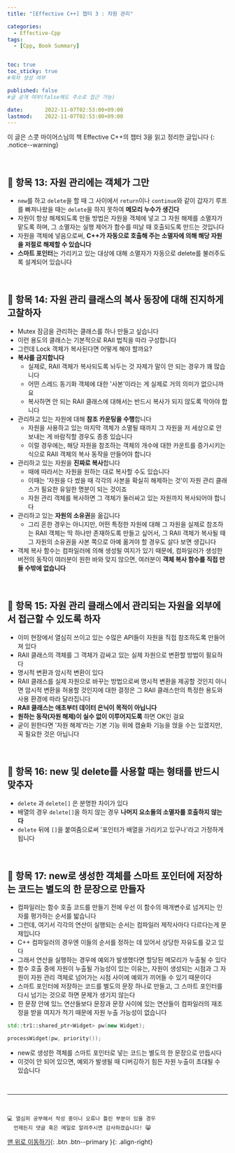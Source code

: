 ```yaml
---
title: "[Effective C++] 챕터 3 : 자원 관리" 

categories:
  - Effective-Cpp
tags:
  - [Cpp, Book Summary]


toc: true
toc_sticky: true
#목차 생성 여부

published: false
#글 공개 여부(false해도 주소로 접근 가능)

date:       2022-11-07T02:53:00+09:00
lastmod:    2022-11-07T02:53:00+09:00
---
```


이 글은 스콧 마이어스님의 책 Effective C++의 챕터 3을 읽고 정리한 글입니다
{: .notice--warning}

<br>

## 📌 항목 13: 자원 관리에는 객체가 그만

- `new`를 하고 `delete`을 할 때 그 사이에서 `return`이나 `continue`와 같이 갑자기 루프를 빠져나왔을 때는 `delete`을 하지 못하여 **메모리 누수가 생긴다**
- 자원이 항상 해제되도록 만들 방법은 자원을 객체에 넣고 그 자원 해제를 소멸자가 맡도록 하며, 그 소멸자는 실행 제어가 함수를 떠날 때 호출되도록 만드는 것입니다
- 자원을 객체에 넣음으로써, **C++가 자동으로 호출해 주는 소멸자에 의해 해당 자원을 저절로 해제할 수 있습니다**
- **스마트 포인터**는 가리키고 있는 대상에 대해 소멸자가 자동으로 delete를 불러주도록 설계되어 있습니다

<br>

## 📌 항목 14: 자원 관리 클래스의 복사 동장에 대해 진지하게 고찰하자

- Mutex 잠금을 관리하는 클래스를 하나 만들고 싶습니다
- 이런 용도의 클래스는 기본적으로 RAII 법칙을 따라 구성합니다
- 그런데 Lock 객체가 복사된다면 어떻게 해야 할까요?
- **복사를 금지합니다**
  - 실제로, RAII 객체가 복사되도록 놔두는 것 자제가 말이 안 되는 경우가 꽤 많습니다
  - 어떤 스레드 동기화 객체에 대한 '사본'이라는 게 실제로 거의 의미가 없으니까요
  - 복사하면 안 되는 RAII 클래스에 대해서는 반드시 복사가 되지 않도록 막아야 합니다
- 관리하고 있는 자원에 대해 **참조 카운팅을 수행**합니다
  - 자원을 사용하고 있는 마지막 객체가 소멸될 때까지 그 자원을 저 세상으로 안 보내는 게 바람직할 경우도 종종 있습니다
  - 이럴 경우에는, 해당 자원을 참조하는 객체의 개수에 대한 카운트를 증가시키는 식으로 RAII 객체의 복사 동작을 만들어야 합니다
- 관리하고 있는 자원을 **진짜로 복사**합니다
  - 때에 따라서는 자원을 원하는 대로 복사할 수도 있습니다
  - 이때는 '자원을 다 썼을 때 각각의 사본을 확실히 해제하는 것'이 자원 관리 클래스가 필요한 유일한 명분이 되는 것이죠
  - 자원 관리 객체를 복사하면 그 객체가 둘러싸고 있는 자원까지 복사되어야 합니다
- 관리하고 있는 **자원의 소유권**을 옮깁니다
  - 그리 흔한 경우는 아니지만, 어떤 특정한 자원에 대해 그 자원을 실제로 참조하는 RAII 객체는 딱 하나만 존재하도록 만들고 싶어서, 그 RAII 객체가 복사될 때 그 자원의 소유권을 사본 쪽으로 아예 옮겨야 할 경우도 살다 보면 생깁니다
- 객체 복사 함수는 컴파일러에 의해 생성될 여지가 있기 때문에, 컴파일러가 생성한 버전의 동작이 여러분이 원한 바와 맞지 않으면, 여러분이 **객체 복사 함수를 직접 만들 수밖에 없습니다**

<br>

## 📌 항목 15: 자원 관리 클래스에서 관리되는 자원을 외부에서 접근할 수 있도록 하자

- 이미 현장에서 열심히 쓰이고 있는 수많은 API들이 자원을 직접 참조하도록 만들어져 있다
- RAII 클래스의 객체를 그 객체가 감싸고 있는 실제 자원으로 변환할 방법이 필요하다
- 명시적 변환과 암시적 변환이 있다
- RAII 클래스를 실제 자원으로 바꾸는 방법으로써 명시적 변환을 제공할 것인지 아니면 암시적 변환을 허용할 것인지에 대한 결정은 그 RAII 클래스만의 특정한 용도와 사용 환경에 따라 달라집니다
- **RAII 클래스는 애초부터 데이터 은닉이 목적이 아닙니다**
- **원하는 동작(자원 해제)이 실수 없이 이루어지도록** 하면 OK인 걸요
- 굳이 원한다면 '자원 해제'라는 기본 기능 위에 캡슐화 기능을 얹을 수는 있겠지만, 꼭 필요한 것은 아닙니다

<br>

## 📌 항목 16: new 및 delete를 사용할 때는 형태를 반드시 맞추자

- `delete` 과 `delete[]` 은 분명한 차이가 있다
- 배열의 경우 `delete[]`을 하지 않는 경우 **나머지 요소들의 소멸자를 호출하지 않는다**
- `delete` 뒤에 `[]`을 붙여줌으로써 '포인터가 배열을 가리키고 있구나'라고 가정하게 됩니다

<br>

## 📌 항목 17: new로 생성한 객체를 스마트 포인터에 저장하는 코드는 별도의 한 문장으로 만들자

- 컴파일러는 함수 호출 코드를 만들기 전에 우선 이 함수의 매개변수로 넘겨지는 인자를 평가하는 순서를 밟습니다
- 그런데, 여기서 각각의 연산이 실행되는 순서는 컴파일러 제작사마다 다르다는게 문제입니다
- C++ 컴파일러의 경우엔 이들의 순서를 정하는 데 있어서 상당한 자유도를 갖고 있다
- 그래서 연산을 실행하는 경우에 예외가 발생했다면 할당된 메모리가 누출될 수 있다
- 함수 호출 중에 자원이 누출될 가능성이 있는 이유는, 자원이 생성되는 시점과 그 자원이 자원 관리 객체로 넘어가는 시점 사이에 예외가 끼어들 수 있기 때문이다
- 스마트 포인터에 저장하는 코드를 별도의 문장 하나로 만들고, 그 스마트 포인터를 다시 넘기는 것으로 하면 문제가 생기지 않는다
- 한 문장 안에 있느 연산들보다 문장과 문장 사이에 있는 연산들이 컴파일러의 재조정을 받을 여지가 적기 때문에 자원 누출 가능성이 없습니다

```cpp
std::tr1::shared_ptr<Widget> pw(new Widget);

processWidget(pw, priority());
```

- new로 생성한 객체를 스마트 포인터로 넣는 코드는 별도의 한 문장으로 만듭시다
- 이것이 안 되어 있으면, 예외가 발생될 때 디버깅하기 힘든 자원 누출이 초대될 수 있습니다

<br>

***
<br>

    💻 열심히 공부해서 작성 중이니 오류나 틀린 부분이 있을 경우 
      언제든지 댓글 혹은 메일로 알려주시면 감사하겠습니다! 😸

[맨 위로 이동하기](#){: .btn .btn--primary }{: .align-right}